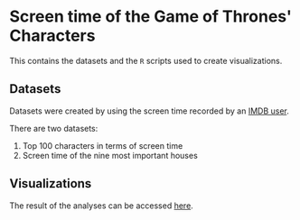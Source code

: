 # Screen time of the Game of Thrones' Characters
This contains the datasets and the `R` scripts used to create visualizations.

## Datasets
Datasets were created by using the screen time recorded by an [IMDB user](www.imdb.com/list/ls076752033/).

There are two datasets:
1. Top 100 characters in terms of screen time 
2. Screen time of the nine most important houses

## Visualizations
The result of the analyses can be accessed [here](https://thenextweb.com/contributors/2017/10/06/data-analysis-reveals-main-character-along-game-thrones/#.tnw_ODZXUMhZ).
